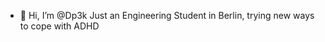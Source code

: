 - 👋 Hi, I’m @Dp3k
Just an Engineering Student in Berlin, trying new ways to cope with ADHD 

<!---
Dp3k/Dp3k is a ✨ special ✨ repository because its `README.md` (this file) appears on your GitHub profile.
You can click the Preview link to take a look at your changes.
--->
